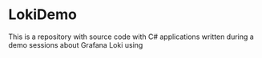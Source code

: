 # LokiDemo
This is a repository with source code with C# applications written during a demo sessions about Grafana Loki using
